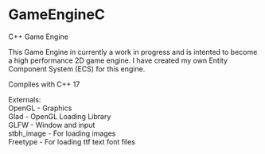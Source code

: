 # GameEngineC
C++ Game Engine

This Game Engine in currently a work in progress and is intented to become a high performance 2D game engine. I have created my own Entity Component System (ECS) for this engine.

Compiles with C++ 17

Externals:  
OpenGL		- Graphics  
Glad		- OpenGL Loading Library  
GLFW		- Window and input  
stbh_image	- For loading images  
Freetype	- For loading ttf text font files  
